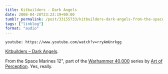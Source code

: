 ```yaml
---
title: Kitbuilders - Dark Angels
date: 2008-04-28T23:23:19+00:00
tumblr_permalink: /post/33155733/kitbuilders-dark-angels-from-the-space-marines
tags: ["linklog"]
format: "audio"
---
```


`youtube: https://www.youtube.com/watch?v=rryAmUnrkgg`

[Kitbuilders &#8211; Dark Angels][1].

From the Space Marines 12", part of the [Warhammer 40,000][2] series by [Art of Perception][3]. Yes, really.

[1]: https://www.youtube.com/watch?v=rryAmUnrkgg
[2]: http://www.discogs.com/label/Art+Of+Perception
[3]: http://www.art-of-perception.com/
